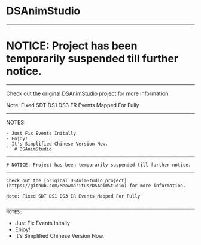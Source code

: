 # DSAnimStudio
_____________________________________________________________________________________________________________________________

# NOTICE: Project has been temporarily suspended till further notice.
_____________________________________________________________________________________________________________________________

Check out the [original DSAnimStudio project](https://github.com/Meowmaritus/DSAnimStudio) for more information.

Note: Fixed SDT DS1 DS3 ER Events Mapped For Fully

_____________________________________________________________________________________________________________________________
NOTES:
```
- Just Fix Events Initally
- Enjoy!
- It's Simplified Chinese Version Now.
```# DSAnimStudio
_____________________________________________________________________________________________________________________________

# NOTICE: Project has been temporarily suspended till further notice.
_____________________________________________________________________________________________________________________________

Check out the [original DSAnimStudio project](https://github.com/Meowmaritus/DSAnimStudio) for more information.

Note: Fixed SDT DS1 DS3 ER Events Mapped For Fully

_____________________________________________________________________________________________________________________________
NOTES:
```
- Just Fix Events Initally
- Enjoy!
- It's Simplified Chinese Version Now.
```
